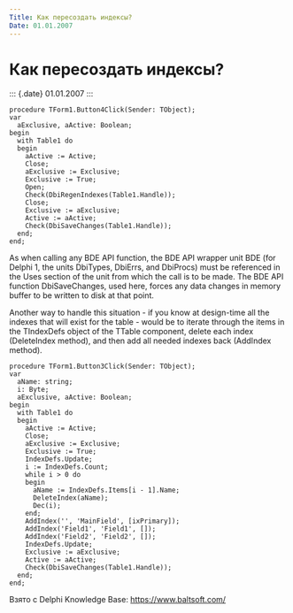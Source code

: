 ```yaml
---
Title: Как пересоздать индексы?
Date: 01.01.2007
---
```



Как пересоздать индексы?
========================

::: {.date}
01.01.2007
:::

    procedure TForm1.Button4Click(Sender: TObject);
    var
      aExclusive, aActive: Boolean;
    begin
      with Table1 do
      begin
        aActive := Active;
        Close;
        aExclusive := Exclusive;
        Exclusive := True;
        Open;
        Check(DbiRegenIndexes(Table1.Handle));
        Close;
        Exclusive := aExclusive;
        Active := aActive;
        Check(DbiSaveChanges(Table1.Handle));
      end;
    end;

As when calling any BDE API function, the BDE API wrapper unit BDE (for
Delphi 1, the units DbiTypes, DbiErrs, and DbiProcs) must be referenced
in the Uses section of the unit from which the call is to be made. The
BDE API function DbiSaveChanges, used here, forces any data changes in
memory buffer to be written to disk at that point.

Another way to handle this situation - if you know at design-time all
the indexes that will exist for the table - would be to iterate
through the items in the TIndexDefs object of the TTable component,
delete each index (DeleteIndex method), and then add all needed indexes
back (AddIndex method).

    procedure TForm1.Button3Click(Sender: TObject);
    var
      aName: string;
      i: Byte;
      aExclusive, aActive: Boolean;
    begin
      with Table1 do
      begin
        aActive := Active;
        Close;
        aExclusive := Exclusive;
        Exclusive := True;
        IndexDefs.Update;
        i := IndexDefs.Count;
        while i > 0 do
        begin
          aName := IndexDefs.Items[i - 1].Name;
          DeleteIndex(aName);
          Dec(i);
        end;
        AddIndex('', 'MainField', [ixPrimary]);
        AddIndex('Field1', 'Field1', []);
        AddIndex('Field2', 'Field2', []);
        IndexDefs.Update;
        Exclusive := aExclusive;
        Active := aActive;
        Check(DbiSaveChanges(Table1.Handle));
      end;
    end;

Взято с Delphi Knowledge Base: <https://www.baltsoft.com/>
